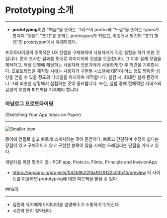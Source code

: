 
# Prototyping 소개
----


- **prototyping**이란 "처음"을 뜻하는 그리스어 protos와 "느낌"을 뜻하는 typos가 합쳐져 "원본", "초기"를 뜻하는 prototypos가 되었고, 이것에서 발전한 "초기 형태"인 prototypon에서 유래하였다.


프로토타이핑의 주목적은 UX 컨셉을 구체화하여 사용자에게 직접 실험을 하기 위한 것입니다. 먼저 조사한 결과를 토대로 아이디어와 컨셉을 도출합니다. 그 이후 실제 모델을 제작하고, 해당 모델에 해당하는 사용자와 전문가에게 사용하게 한 후 의견을 기록합니다. 프로토타입을 제작할 시에는 사용자가 구현될 시스템에 대하여 어느 정도 명확한 심상을 얻을 수 있을 정도의 디테일을 유지하여 제작합니다. 실험 시, 최대한 실제 환경이나 그와 비슷한 상황에서 실험하는 것이 중요합니다. 또한, 실험 중에 전체적인 서비스의 감성의 흐름과 피드백을 기록해야 합니다.



### 아날로그 프로토타이핑
(Sketching Your App Ideas on Paper)

---

![Smaller icon](http://www.appcoda.com/learnswift/images/prototyping/prototyping-0.jpg)


종이에 연필로 쉽고 빠르게 스케치하는 것이 관건이다. 빠르고 간단하며 수정이 쉽다는 장점이 있고 구체적이지 않고 구현할 항목이 많을 시에는 오래걸리는 단점을 가지고 있다. 

개발자를 위한 몇가지 툴 : POP app, Proto.io, Flinto, Principle and InvisionApp

- https://popapp.in/projects/542b9b22fdaf026132c03b74/preview 
 이 사이트를 이용하면 prototyping에 대한 피드백을 받을 수 있다. 
 


##요약

---

- 팀원과 유저에게 아이디어를 설명해주고 소통하기 쉬워진다.
- 시간과 돈이 절약된다. 
 

